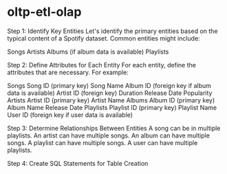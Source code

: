 # oltp-etl-olap

Step 1: Identify Key Entities
Let's identify the primary entities based on the typical content of a Spotify dataset. Common entities might include:

Songs
Artists
Albums (if album data is available)
Playlists


Step 2: Define Attributes for Each Entity
For each entity, define the attributes that are necessary. For example:

Songs
Song ID (primary key)
Song Name
Album ID (foreign key if album data is available)
Artist ID (foreign key)
Duration
Release Date
Popularity
Artists
Artist ID (primary key)
Artist Name
Albums
Album ID (primary key)
Album Name
Release Date
Playlists
Playlist ID (primary key)
Playlist Name
User ID (foreign key if user data is available)

Step 3: Determine Relationships Between Entities
A song can be in multiple playlists.
An artist can have multiple songs.
An album can have multiple songs.
A playlist can have multiple songs.
A user can have multiple playlists.

Step 4: Create SQL Statements for Table Creation